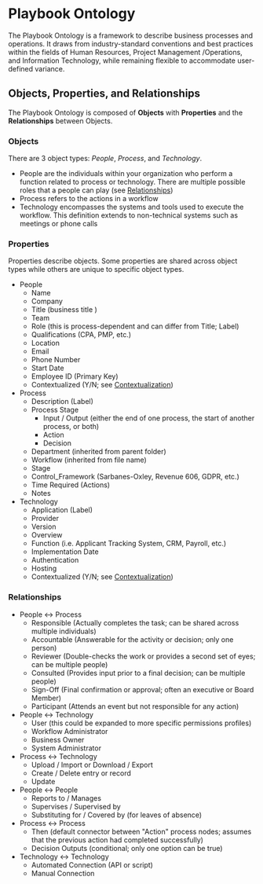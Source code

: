 # Playbook Ontology

The Playbook Ontology is a framework to describe business processes and operations.
It draws from industry-standard conventions and best practices within the fields of Human Resources, Project Management /Operations, and Information Technology, while remaining flexible to accommodate user-defined variance.

[](https://github.com/paulejarvis/Playbook/blob/master/Data%20Structure%20and%20Ontology/Schema.PNG)

## Objects, Properties, and Relationships

The Playbook Ontology is composed of **Objects** with **Properties** and the **Relationships**
between Objects.

### Objects

There are 3 object types: *People*, *Process*, and *Technology*.

* People are the individuals within your organization who perform a function related to process
or technology. There are multiple possible roles that a people can play (see [Relationships](#relationships))
* Process refers to the actions in a workflow
* Technology encompasses the systems and tools used to execute the workflow. This
definition extends to non-technical systems such as meetings or phone calls

### Properties

Properties describe objects. Some properties are shared across object types while others are unique to specific object types.

* People
  * Name
  * Company
  * Title (business title )
  * Team
  * Role (this is process-dependent and can differ from Title; Label)
  * Qualifications (CPA, PMP, etc.)
  * Location
  * Email
  * Phone Number
  * Start Date
  * Employee ID (Primary Key)
  * Contextualized (Y/N; see [Contextualization](/Data%20Structure%2C%20Ontology%2C%20Unit%20Tests/Contextualization.md))
* Process
  * Description (Label)
  * Process Stage
    * Input / Output (either the end of one process, the start of another process, or both)
    * Action
    * Decision
  * Department (inherited from parent folder)
  * Workflow (inherited from file name)
  * Stage
  * Control_Framework (Sarbanes-Oxley, Revenue 606, GDPR, etc.)
  * Time Required (Actions)
  * Notes
* Technology
  * Application (Label)
  * Provider
  * Version
  * Overview
  * Function (i.e. Applicant Tracking System, CRM, Payroll, etc.)
  * Implementation Date
  * Authentication
  * Hosting
  * Contextualized (Y/N; see [Contextualization](/Data%20Structure%2C%20Ontology%2C%20Unit%20Tests/Contextualization.md))

### Relationships

* People <-> Process
  * Responsible (Actually completes the task; can be shared across multiple individuals)
  * Accountable (Answerable for the activity or decision; only one person)
  * Reviewer (Double-checks the work or provides a second set of eyes; can be multiple people)
  * Consulted (Provides input prior to a final decision; can be multiple people)
  * Sign-Off (Final confirmation or approval; often an executive or Board Member)
  * Participant (Attends an event but not responsible for any action)
* People <-> Technology
  * User (this could be expanded to more specific permissions profiles)
  * Workflow Administrator
  * Business Owner
  * System Administrator
* Process <-> Technology
  * Upload / Import or Download / Export
  * Create / Delete entry or record
  * Update
* People <-> People
  * Reports to / Manages
  * Supervises / Supervised by
  * Substituting for / Covered by (for leaves of absence)
* Process <-> Process
  * Then (default connector between "Action" process nodes; assumes that the previous action had completed successfully)
  * Decision Outputs (conditional; only one option can be true)
* Technology <-> Technology
  * Automated Connection (API or script)
  * Manual Connection
